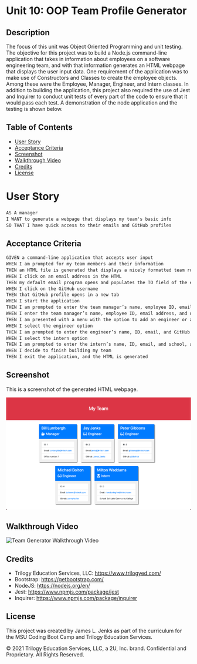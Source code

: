 # Unit 10: OOP Team Profile Generator
## Description

The focus of this unit was Object Oriented Programming and unit testing. The objective for this project was to build a Node.js command-line application that takes in information about employees on a software engineering team, and with that information generates an HTML webpage that displays the user input data. One requirement of the application was to make use of Constructors and Classes to create the employee objects. Among these were the Employee, Manager, Engineer, and Intern classes. In addition to building the application, this project also required the use of Jest and Inquirer to conduct unit tests of every part of the code to ensure that it would pass each test. A demonstration of the node application and the testing is shown below.

## Table of Contents

- [User Story](#user-story)
- [Acceptance Criteria](#acceptance-criteria)
- [Screenshot](#screenshot)
- [Walkthrough Video](#walkthrough-video)
- [Credits](#credits)
- [License](#license)

# User Story

```md
AS A manager
I WANT to generate a webpage that displays my team's basic info
SO THAT I have quick access to their emails and GitHub profiles
```

## Acceptance Criteria

```md
GIVEN a command-line application that accepts user input
WHEN I am prompted for my team members and their information
THEN an HTML file is generated that displays a nicely formatted team roster based on user input
WHEN I click on an email address in the HTML
THEN my default email program opens and populates the TO field of the email with the address
WHEN I click on the GitHub username
THEN that GitHub profile opens in a new tab
WHEN I start the application
THEN I am prompted to enter the team manager’s name, employee ID, email address, and office number
WHEN I enter the team manager’s name, employee ID, email address, and office number
THEN I am presented with a menu with the option to add an engineer or an intern or to finish building my team
WHEN I select the engineer option
THEN I am prompted to enter the engineer’s name, ID, email, and GitHub username, and I am taken back to the menu
WHEN I select the intern option
THEN I am prompted to enter the intern’s name, ID, email, and school, and I am taken back to the menu
WHEN I decide to finish building my team
THEN I exit the application, and the HTML is generated
```

## Screenshot
This is a screenshot of the generated HTML webpage.

![Team Generator HTML Webpage Screenshot](./assets/Team-Profile-Generator_Screenshot.png)

## Walkthrough Video
![Team Generator Walkthrough Video](./assets/10_OOP-Team-Profile-Generator-Demo_Final.gif)
## Credits
- Trilogy Education Services, LLC: https://www.trilogyed.com/ 
- Bootstrap: https://getbootstrap.com/
- NodeJS: https://nodejs.org/en/
- Jest: https://www.npmjs.com/package/jest
- Inquirer: https://www.npmjs.com/package/inquirer

## License

This project was created by James L. Jenks as part of the curriculum for the MSU Coding Boot Camp and Trilogy Education Services.

© 2021 Trilogy Education Services, LLC, a 2U, Inc. brand. Confidential and Proprietary. All Rights Reserved.
    